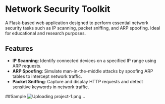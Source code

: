 # Network Security Toolkit

A Flask-based web application designed to perform essential network security tasks such as IP scanning, packet sniffing, and ARP spoofing. Ideal for educational and research purposes.

## Features

- **IP Scanning**: Identify connected devices on a specified IP range using ARP requests.
- **ARP Spoofing**: Simulate man-in-the-middle attacks by spoofing ARP tables to intercept network traffic.
- **Packet Sniffing**: Capture and display HTTP requests and detect sensitive keywords in network traffic.

##Sample
![Uploading project-1.png…]()
